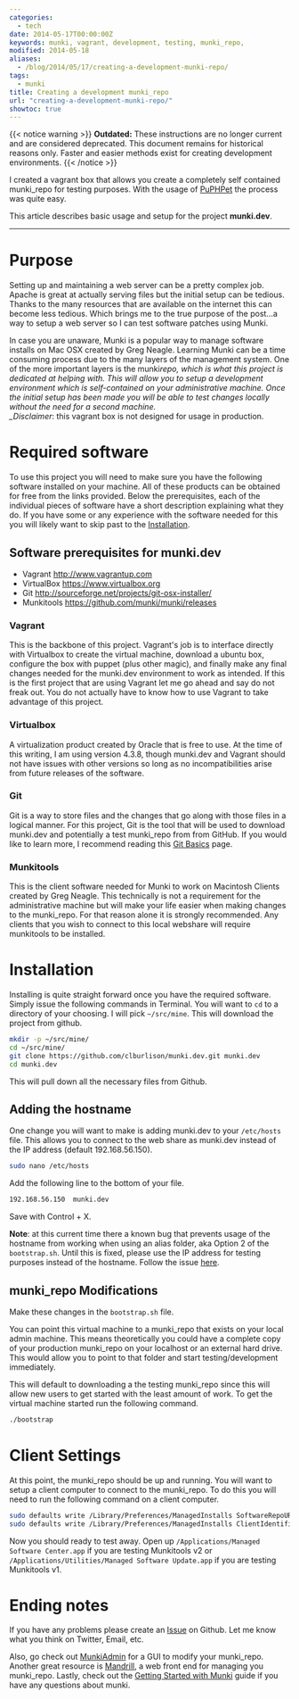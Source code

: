 ```yaml
---
categories:
  - tech
date: 2014-05-17T00:00:00Z
keywords: munki, vagrant, development, testing, munki_repo,
modified: 2014-05-18
aliases:
  - /blog/2014/05/17/creating-a-development-munki-repo/
tags:
  - munki
title: Creating a development munki_repo
url: "creating-a-development-munki-repo/"
showtoc: true
---
```


{{< notice warning >}}
**Outdated:** These instructions are no longer current and are considered deprecated. This document remains for historical reasons only. Faster and easier methods exist for creating development environments.
{{< /notice >}}

I created a vagrant box that allows you create a completely self contained munki_repo for testing purposes. With the usage of [PuPHPet](https://puphpet.com) the process was quite easy.

This article describes basic usage and setup for the project **munki.dev**.

---

# Purpose

Setting up and maintaining a web server can be a pretty complex job. Apache is great at actually serving files but the initial setup can be tedious. Thanks to the many resources that are available on the internet this can become less tedious. Which brings me to the true purpose of the post...a way to setup a web server so I can test software patches using Munki.

In case you are unaware, Munki is a popular way to manage software installs on Mac OSX created by Greg Neagle. Learning Munki can be a time consuming process due to the many layers of the management system. One of the more important layers is the munki*repo, which is what this project is dedicated at helping with. This will allow you to setup a development environment which is self-contained on your administrative machine. Once the initial setup has been made you will be able to test changes locally without the need for a second machine.  
\_Disclaimer*: this vagrant box is not designed for usage in production.

# Required software

To use this project you will need to make sure you have the following software installed on your machine. All of these products can be obtained for free from the links provided. Below the prerequisites, each of the individual pieces of software have a short description explaining what they do. If you have some or any experience with the software needed for this you will likely want to skip past to the [Installation](./#installation).

## Software prerequisites for munki.dev

- Vagrant http://www.vagrantup.com
- VirtualBox https://www.virtualbox.org
- Git http://sourceforge.net/projects/git-osx-installer/
- Munkitools https://github.com/munki/munki/releases

### Vagrant

This is the backbone of this project. Vagrant's job is to interface directly with Virtualbox to create the virtual machine, download a ubuntu box, configure the box with puppet (plus other magic), and finally make any final changes needed for the munki.dev environment to work as intended. If this is the first project that are using Vagrant let me go ahead and say do not freak out. You do not actually have to know how to use Vagrant to take advantage of this project.

### Virtualbox

A virtualization product created by Oracle that is free to use. At the time of this writing, I am using version 4.3.8, though munki.dev and Vagrant should not have issues with other versions so long as no incompatibilities arise from future releases of the software.

### Git

Git is a way to store files and the changes that go along with those files in a logical manner. For this project, Git is the tool that will be used to download munki.dev and potentially a test munki_repo from from GitHub.
If you would like to learn more, I recommend reading this [Git Basics](http://git-scm.com/book/en/Getting-Started-Git-Basics) page.

### Munkitools

This is the client software needed for Munki to work on Macintosh Clients created by Greg Neagle. This technically is not a requirement for the administrative machine but will make your life easier when making changes to the munki_repo. For that reason alone it is strongly recommended. Any clients that you wish to connect to this local webshare will require munkitools to be installed.

# Installation

Installing is quite straight forward once you have the required software. Simply issue the following commands in Terminal. You will want to `cd` to a directory of your choosing. I will pick `~/src/mine`. This will download the project from github.

```bash
mkdir -p ~/src/mine/
cd ~/src/mine/
git clone https://github.com/clburlison/munki.dev.git munki.dev
cd munki.dev
```

This will pull down all the necessary files from Github.

## Adding the hostname

One change you will want to make is adding munki.dev to your `/etc/hosts` file. This allows you to connect to the web share as munki.dev instead of the IP address (default 192.168.56.150).

```bash
sudo nano /etc/hosts
```

Add the following line to the bottom of your file.

```bash
192.168.56.150  munki.dev
```

Save with Control + X.

**Note**: at this current time there a known bug that prevents usage of the hostname from working when using an alias folder, aka Option 2 of the `bootstrap.sh`. Until this is fixed, please use the IP address for testing purposes instead of the hostname. Follow the issue [here](https://github.com/clburlison/munki.dev/issues/1).

## munki_repo Modifications

Make these changes in the `bootstrap.sh` file.

You can point this virtual machine to a munki_repo that exists on your local admin machine. This means theoretically you could have a complete copy of your production munki_repo on your localhost or an external hard drive. This would allow you to point to that folder and start testing/development immediately.

This will default to downloading a the testing munki_repo since this will allow new users to get started with the least amount of work. To get the virtual machine started run the following command.

```bash
./bootstrap
```

# Client Settings

At this point, the munki_repo should be up and running. You will want to setup a client computer to connect to the munki_repo. To do this you will need to run the following command on a client computer.

```bash
sudo defaults write /Library/Preferences/ManagedInstalls SoftwareRepoURL "http://192.168.56.150/munki_repo"
sudo defaults write /Library/Preferences/ManagedInstalls ClientIdentifier testing
```

Now you should ready to test away. Open up `/Applications/Managed Software Center.app` if you are testing Munkitools v2 or `/Applications/Utilities/Managed Software Update.app` if you are testing Munkitools v1.

# Ending notes

If you have any problems please create an [Issue](https://github.com/clburlison/munki.dev/issues) on Github. Let me know what you think on Twitter, Email, etc.

Also, go check out [MunkiAdmin](https://github.com/hjuutilainen/munkiadmin) for a GUI to modify your munki_repo. Another great resource is [Mandrill](https://github.com/wollardj/Mandrill), a web front end for managing you munki_repo. Lastly, check out the [Getting Started with Munki](https://github.com/munki/munki/wiki) guide if you have any questions about munki.
